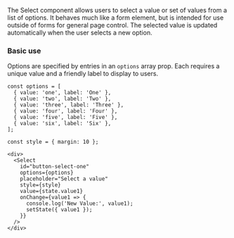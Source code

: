 The Select component allows users to select a value or set of values from a list of options. It behaves much like a form element, but is intended for use outside of forms for general page control. The selected value is updated automatically when the user selects a new option.

### Basic use

Options are specified by entries in an `options` array prop. Each requires a unique value and a friendly label to display to users.
```
const options = [
  { value: 'one', label: 'One' },
  { value: 'two', label: 'Two' },
  { value: 'three', label: 'Three' },
  { value: 'four', label: 'Four' },
  { value: 'five', label: 'Five' },
  { value: 'six', label: 'Six' },
];

const style = { margin: 10 };

<div>
  <Select
    id="button-select-one"
    options={options}
    placeholder="Select a value"
    style={style}
    value={state.value1}
    onChange={value1 => {
      console.log('New Value:', value1);
      setState({ value1 });
    }}
  />
</div>
```
